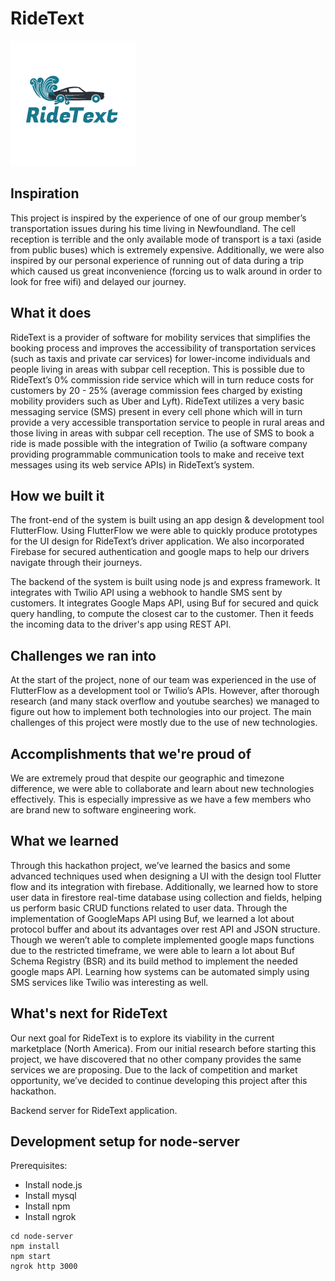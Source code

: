 # RideText

![Logo](./logo.png)


## Inspiration

This project is inspired by the experience of one of our group member’s transportation issues during his time living in Newfoundland. The cell reception is terrible and the only available mode of transport is a taxi (aside from public buses) which is extremely expensive. Additionally, we were also inspired by our personal experience of running out of data during a trip which caused us great inconvenience (forcing us to walk around in order to look for free wifi) and delayed our journey.

## What it does

RideText is a provider of software for mobility services that simplifies the booking process and improves the accessibility of transportation services (such as taxis and private car services) for lower-income individuals and people living in areas with subpar cell reception. This is possible due to RideText’s 0% commission ride service which will in turn reduce costs for customers by 20 - 25% (average commission fees charged by existing mobility providers such as Uber and Lyft). RideText utilizes a very basic messaging service (SMS) present in every cell phone which will in turn provide a very accessible transportation service to people in rural areas and those living in areas with subpar cell reception. The use of SMS to book a ride is made possible with the integration of Twilio (a software company providing programmable communication tools to make and receive text messages using its web service APIs) in RideText’s system.

## How we built it

The front-end of the system is built using an app design & development tool FlutterFlow. Using FlutterFlow we were able to quickly produce prototypes for the UI design for RideText’s driver application. We also incorporated Firebase for secured authentication and google maps to help our drivers navigate through their journeys.

The backend of the system is built using node js and express framework. It integrates with Twilio API using a webhook to handle SMS sent by customers. It integrates Google Maps API, using Buf for secured and quick query handling, to compute the closest car to the customer. Then it feeds the incoming data to the driver's app using REST API.

## Challenges we ran into

At the start of the project, none of our team was experienced in the use of FlutterFlow as a development tool or Twilio’s APIs. However, after thorough research (and many stack overflow and youtube searches) we managed to figure out how to implement both technologies into our project. The main challenges of this project were mostly due to the use of new technologies.

## Accomplishments that we're proud of

We are extremely proud that despite our geographic and timezone difference, we were able to collaborate and learn about new technologies effectively. This is especially impressive as we have a few members who are brand new to software engineering work.

## What we learned

Through this hackathon project, we’ve learned the basics and some advanced techniques used when designing a UI with the design tool Flutter flow and its integration with firebase. Additionally, we learned how to store user data in firestore real-time database using collection and fields, helping us perform basic CRUD functions related to user data. Through the implementation of GoogleMaps API using Buf, we learned a lot about protocol buffer and about its advantages over rest API and JSON structure. Though we weren’t able to complete implemented google maps functions due to the restricted timeframe, we were able to learn a lot about Buf Schema Registry (BSR) and its build method to implement the needed google maps API. Learning how systems can be automated simply using SMS services like Twilio was interesting as well.

## What's next for RideText

Our next goal for RideText is to explore its viability in the current marketplace (North America). From our initial research before starting this project, we have discovered that no other company provides the same services we are proposing. Due to the lack of competition and market opportunity, we’ve decided to continue developing this project after this hackathon.






Backend server for RideText application.

## Development setup for node-server

Prerequisites:

- Install node.js
- Install mysql
- Install npm
- Install ngrok

```
cd node-server
npm install
npm start
ngrok http 3000
```
